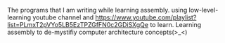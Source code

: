 The programs that I am writing while learning assembly.
using low-level-learning youtube channel and https://www.youtube.com/playlist?list=PLmxT2pVYo5LB5EzTPZGfFN0c2GDiSXgQe to learn.
Learning assembly to de-mystifiy computer architecture concepts(>_<)
